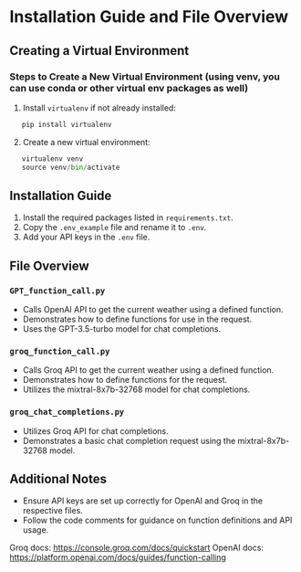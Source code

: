 # Installation Guide and File Overview

## Creating a Virtual Environment

### Steps to Create a New Virtual Environment (using venv, you can use conda or other virtual env packages as well)

1. Install `virtualenv` if not already installed:

```python
   pip install virtualenv
```
2. Create a new virtual environment:

```python
   virtualenv venv
   source venv/bin/activate
```

## Installation Guide
1. Install the required packages listed in `requirements.txt`.
2. Copy the `.env_example` file and rename it to `.env`.
2. Add your API keys in the `.env` file.

## File Overview

### `GPT_function_call.py`
- Calls OpenAI API to get the current weather using a defined function.
- Demonstrates how to define functions for use in the request.
- Uses the GPT-3.5-turbo model for chat completions.

### `groq_function_call.py`
- Calls Groq API to get the current weather using a defined function.
- Demonstrates how to define functions for the request.
- Utilizes the mixtral-8x7b-32768 model for chat completions.

### `groq_chat_completions.py`
- Utilizes Groq API for chat completions.
- Demonstrates a basic chat completion request using the mixtral-8x7b-32768 model.

## Additional Notes
- Ensure API keys are set up correctly for OpenAI and Groq in the respective files.
- Follow the code comments for guidance on function definitions and API usage.

Groq docs: https://console.groq.com/docs/quickstart
OpenAI docs: https://platform.openai.com/docs/guides/function-calling
